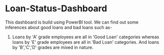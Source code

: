 # Loan-Status-Dashboard
This dashboard is build using PowerBI tool.
We can find out some inferences about good loans and bad loans such as-
1. Loans by 'A' grade employees are all in 'Good Loan' categories whereas loans by 'E' grade employees are all in 'Bad Loan' categories.
   And loans by 'B','C','D' grades are mixed in nature. 
